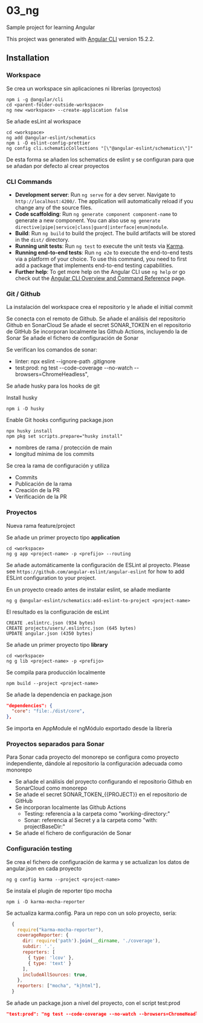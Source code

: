 # 03_ng

Sample project for learning Angular

This project was generated with [Angular CLI](https://github.com/angular/angular-cli) version 15.2.2.

## Installation

### Workspace

Se crea un workspace sin aplicaciones ni librerías (proyectos)

```shell
npm i -g @angular/cli
cd <parent-folder-outside-workspace>
ng new <workspace> --create-application false
```

Se añade esLint al workspace

```shell
cd <workspace>
ng add @angular-eslint/schematics
npm i -D eslint-config-prettier
ng config cli.schematicCollections "[\"@angular-eslint/schematics\"]"
```

De esta forma se añaden los schematics de eslint y se configuran para que se añadan por defecto al crear proyectos

### CLI Commands

- **Development server**: Run `ng serve` for a dev server. Navigate to `http://localhost:4200/`. The application will automatically reload if you change any of the source files.
- **Code scaffolding**: Run `ng generate component component-name` to generate a new component. You can also use `ng generate directive|pipe|service|class|guard|interface|enum|module`.
- **Build**: Run `ng build` to build the project. The build artifacts will be stored in the `dist/` directory.
- **Running unit tests**: Run `ng test` to execute the unit tests via [Karma](https://karma-runner.github.io).
- **Running end-to-end tests**: Run `ng e2e` to execute the end-to-end tests via a platform of your choice. To use this command, you need to first add a package that implements end-to-end testing capabilities.
- **Further help**: To get more help on the Angular CLI use `ng help` or go check out the [Angular CLI Overview and Command Reference](https://angular.io/cli) page.

### Git / Github

La instalación del workspace crea el repositorio y le añade el initial commit

Se conecta con el remoto de Github.
Se añade el análisis del repositorio Github en SonarCloud
Se añade el secret SONAR_TOKEN en el repositorio de GitHub
Se incorporan localmente las Github Actions, incluyendo la de Sonar
Se añade el fichero de configuración de Sonar

Se verifican los comandos de sonar:

- linter: npx eslint --ignore-path .gitignore
- test:prod: ng test --code-coverage --no-watch --browsers=ChromeHeadless",

Se añade husky para los hooks de git

Install husky

```shell
npm i -D husky 

```

Enable Git hooks configuring package.json

```shell
npx husky install
npm pkg set scripts.prepare="husky install"
```

- nombres de rama / protección de main
- longitud mínima de los commits

Se crea la rama de configuración y utiliza

- Commits
- Publicación de la rama
- Creación de la PR
- Verificación de la PR

### Proyectos

Nueva rama feature/project

Se añade un primer proyecto tipo **application**

```shell
cd <workspace>
ng g app <project-name> -p <prefijo> --routing
```

Se añade automáticamente la configuración de ESLint  al proyecto.
Please see `https://github.com/angular-eslint/angular-eslint` for how to add ESLint configuration to your project.

En un proyecto creado antes de instalar eslint, se añade mediante

```shell
ng g @angular-eslint/schematics:add-eslint-to-project <project-name>
```

El resultado es la configuración de esLint

```shell
CREATE .eslintrc.json (934 bytes)
CREATE projects/users/.eslintrc.json (645 bytes)
UPDATE angular.json (4350 bytes)
```

Se añade un primer proyecto tipo **library**

```shell
cd <workspace>
ng g lib <project-name> -p <prefijo>
```

Se compila para producción localmente

```shell
npm build --project <project-name>
```

Se añade la dependencia en package.json

```json
"dependencies": {
  "core": "file:./dist/core",
},
```

Se importa en AppModule el ngMódulo exportado desde la librería

### Proyectos separados para Sonar

Para Sonar cada proyecto del monorepo se configura como proyecto independiente,
dándole al repositorio la configuración adecuada como monorepo

- Se añade el análisis del proyecto configurando el repositorio Github en SonarCloud como monorepo
- Se añade el secret SONAR_TOKEN_{{PROJECT}} en el repositorio de GitHub
- Se incorporan localmente las Github Actions
  - Testing: referencia a la carpeta como "working-directory:"
  - Sonar: referencia al Secret y a la carpeta como "with: projectBaseDir:"
- Se añade el fichero de configuración de Sonar

### Configuración testing

Se crea el fichero de configuración de karma y se actualizan los datos de angular.json
en cada proyecto

```shell
ng g config karma --project <project-name> 
```

Se instala el plugin de reporter tipo mocha

```shell
npm i -D karma-mocha-reporter
```

Se actualiza karma.config. Para un repo con un solo proyecto, sería:

```js
  {
    require("karma-mocha-reporter"),
    coverageReporter: {
      dir: require('path').join(__dirname, './coverage'),
      subdir: '.',
      reporters: [
        { type: 'lcov' },
        { type: 'text' }
      ],
      includeAllSources: true,
    },
    reporters: ["mocha", "kjhtml"],
  }
```

Se añade un package.json a nivel del proyecto, con el script test:prod

```json
"test:prod": "ng test --code-coverage --no-watch --browsers=ChromeHeadless"
```
